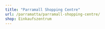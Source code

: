 ```yaml
---
title: "Parramall Shopping Centre"
url: /parramatta/parramall-shopping-centre/
shop: Einkaufszentrum
---
```

